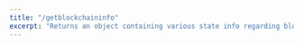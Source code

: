 ```yaml
---
title: "/getblockchaininfo"
excerpt: "Returns an object containing various state info regarding block chain processing."
---
```

